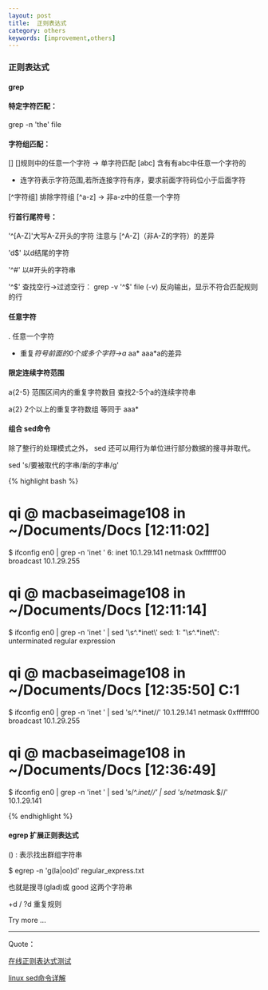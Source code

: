 ```yaml
---
layout: post
title:  正则表达式
category: others
keywords: [improvement,others]
---
```


### 正则表达式

#### grep  


#### 特定字符匹配：

grep -n 'the'  file

#### 字符组匹配：

[]   []规则中的任意一个字符  -> 单字符匹配  [abc] 含有有abc中任意一个字符的

- 连字符表示字符范围,若所连接字符有序，要求前面字符码位小于后面字符

[^字符组] 排除字符组   [^a-z] -> 非a-z中的任意一个字符


#### 行首行尾符号：

'^[A-Z]'大写A-Z开头的字符  注意与 [^A-Z]（非A-Z的字符）的差异

'd$' 以d结尾的字符

'^#' 以#开头的字符串

'^$' 查找空行->过滤空行： grep  -v  '^$'  file   (-v) 反向输出，显示不符合匹配规则的行


#### 任意字符

. 任意一个字符    

* 重复*符号前面的0个或多个字符->a*   aa*  aaa*a的差异    

#### 限定连续字符范围   

a\{2-5\}  范围区间内的重复字符数目   查找2-5个a的连续字符串

a\{2\} 2个以上的重复字符数组  等同于  aaa*


#### 组合 sed命令

除了整行的处理模式之外， sed 还可以用行为单位进行部分数据的搜寻并取代。

sed 's/要被取代的字串/新的字串/g'

{% highlight bash %}

# qi @ macbaseimage108 in ~/Documents/Docs [12:11:02]
$ ifconfig  en0 | grep -n  'inet '
6:	inet 10.1.29.141 netmask 0xffffff00 broadcast 10.1.29.255

# qi @ macbaseimage108 in ~/Documents/Docs [12:11:14]
$ ifconfig  en0 | grep -n  'inet '  | sed '\s^.*inet\\'
sed: 1: "\s^.*inet\\": unterminated regular expression

# qi @ macbaseimage108 in ~/Documents/Docs [12:35:50] C:1
$ ifconfig  en0 | grep -n  'inet '  | sed 's/^.*inet//'
 10.1.29.141 netmask 0xffffff00 broadcast 10.1.29.255

# qi @ macbaseimage108 in ~/Documents/Docs [12:36:49]
$ ifconfig  en0 | grep -n  'inet '  | sed 's/^.*inet//' | sed 's/netmask.*$//'
 10.1.29.141

{% endhighlight %}

#### egrep 扩展正则表达式


 () : 表示找出群组字符串

$ egrep -n 'g(la|oo)d' regular_express.txt

也就是搜寻(glad)或 good 这两个字符串

+d /  ?d  重复规则


Try more ...

---

Quote：

[在线正则表达式测试](http://tool.oschina.net/regex)

[linux sed命令详解](http://www.cnblogs.com/ggjucheng/archive/2013/01/13/2856901.html)
